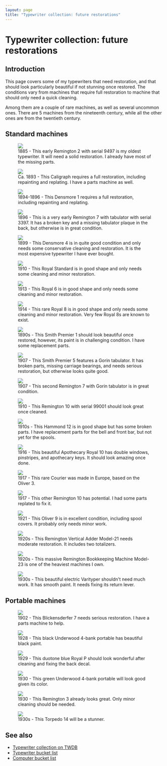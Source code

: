 ```yaml
---
layout: page
title: "Typewriter collection: future restorations"
---
```


# Typewriter collection: future restorations

## Introduction

This page covers some of my typewriters that need restoration, and that should look particularly beautiful if not stunning once restored. The conditions vary from machines that require full restoration to machine that should only need a quick cleaning.

Among them are a couple of rare machines, as well as several uncommon ones. There are 5 machines from the nineteenth century, while all the other ones are from the twentieth century. 

## Standard machines

<div class="tw-table">

<figure>
    <img src="/assets/pages/typewriter-future-restorations/IMG_5309.jpg"/>
    <figcaption>1885 - This early Remington 2 with serial 9497 is my oldest typewriter. It will need a solid restoration. I already have most of the missing parts.</figcaption>
</figure>
<figure>
    <img src="/assets/pages/typewriter-future-restorations/IMG_5423.jpg"/>
    <figcaption>Ca. 1893 - This Caligraph requires a full restoration, including repainting and replating. I have a parts machine as well.</figcaption>
</figure>
<figure>
    <img src="/assets/pages/typewriter-future-restorations/IMG_4342.jpg"/>
    <figcaption>1894-1896 - This Densmore 1 requires a full restoration, including repainting and replating.</figcaption>
</figure>
<figure>
    <img src="/assets/pages/typewriter-future-restorations/IMG_9110.jpg"/>
    <figcaption>1896 - This is a very early Remington 7 with tabulator with serial 3397. It has a broken key and a missing tabulator plaque in the back, but otherwise is in great condition.</figcaption>
</figure>
<figure>
    <img src="/assets/pages/typewriter-future-restorations/IMG_4435.jpg"/>
    <figcaption>1899 - This Densmore 4 is in quite good condition and only needs some conservative cleaning and restoration. It is the most expensive typewriter I have ever bought.</figcaption>
</figure>
<figure>
    <img src="/assets/pages/typewriter-future-restorations/IMG_3052.jpg"/>
    <figcaption>1910 - This Royal Standard is in good shape and only needs some cleaning and minor restoration.</figcaption>
</figure>
<figure>
    <img src="/assets/pages/typewriter-future-restorations/IMG_3019.jpg"/>
    <figcaption>1913 - This Royal 6 is in good shape and only needs some cleaning and minor restoration.</figcaption>
</figure>
<figure>
    <img src="/assets/pages/typewriter-future-restorations/IMG_9076.jpg"/>
    <figcaption>1914 - This rare Royal 8 is in good shape and only needs some cleaning and minor restoration. Very few Royal 8s are known to exist.</figcaption>
</figure>
<figure>
    <img src="/assets/pages/typewriter-future-restorations/IMG_2872.jpg"/>
    <figcaption>1890s - This Smith Premier 1 should look beautiful once restored, however, its paint is in challenging condition. I have some replacement parts.</figcaption>
</figure>
<figure>
    <img src="/assets/pages/typewriter-future-restorations/sp5.jpg"/>
    <figcaption>1907 - This Smith Premier 5 features a Gorin tabulator. It has broken parts, missing carriage bearings, and needs serious restoration, but otherwise looks quite good.</figcaption>
</figure>
<figure>
    <img src="/assets/pages/typewriter-future-restorations/IMG_1510.jpg"/>
    <figcaption>1907 - This second Remington 7 with Gorin tabulator is in great condition.</figcaption>
</figure>
<figure>
    <img src="/assets/pages/typewriter-future-restorations/IMG_9152.jpg"/>
    <figcaption>1910 - This Remington 10 with serial 99001 should look great once cleaned.</figcaption>
</figure>
<figure>
    <img src="/assets/pages/typewriter-future-restorations/IMG_4898.jpg"/>
    <figcaption>1910s - This Hammond 12 is in good shape but has some broken parts. I have replacement parts for the bell and front bar, but not yet for the spools.</figcaption>
</figure>
<figure>
    <img src="/assets/pages/typewriter-future-restorations/IMG_5625.jpg"/>
    <figcaption>1916 - This beautiful Apothecary Royal 10 has double windows, pinstripes, and apothecary keys. It should look amazing once done.</figcaption>
</figure>
<figure>
    <img src="/assets/pages/typewriter-future-restorations/IMG_2049.jpg"/>
    <figcaption>1917 - This rare Courier was made in Europe, based on the Oliver 3.</figcaption>
</figure>
<figure>
    <img src="/assets/pages/typewriter-future-restorations/IMG_7931.jpg"/>
    <figcaption>1917 - This other Remington 10 has potential. I had some parts replated to fix it.</figcaption>
</figure>
<figure>
    <img src="/assets/pages/typewriter-future-restorations/IMG_2976.jpg"/>
    <figcaption>1921 - This Oliver 9 is in excellent condition, including spool covers. It probably only needs minor work.</figcaption>
</figure>
<figure>
    <img src="/assets/pages/typewriter-future-restorations/IMG_5592.jpg"/>
    <figcaption>1920s - This Remington Vertical Adder Model-21 needs moderate restoration. It includes two totalizers.</figcaption>
</figure>
<figure>
    <img src="/assets/pages/typewriter-future-restorations/IMG_7771.jpg"/>
    <figcaption>1920s - This massive Remington Bookkeeping Machine Model-23 is one of the heaviest machines I own.</figcaption>
</figure>
<figure>
    <img src="/assets/pages/typewriter-future-restorations/IMG_9971.jpg"/>
    <figcaption>1930s - This beautiful electric Varityper shouldn't need much work. It has smooth paint. It needs fixing its return lever.</figcaption>
</figure>

</div>

## Portable machines

<div class="tw-table">

<figure>
    <img src="/assets/pages/typewriter-future-restorations/IMG_8964.jpg"/>
    <figcaption>1902 - This Blickensderfer 7 needs serious restoration. I have a parts machine to help.</figcaption>
</figure>
<figure>
    <img src="/assets/pages/typewriter-future-restorations/IMG_4297.jpg"/>
    <figcaption>1928 - This black Underwood 4-bank portable has beautiful black paint.</figcaption>
</figure>
<figure>
    <img src="/assets/pages/typewriter-future-restorations/IMG_8523.jpg"/>
    <figcaption>1929 - This duotone blue Royal P should look wonderful after cleaning and fixing the back decal.</figcaption>
</figure>
<figure>
    <img src="/assets/pages/typewriter-future-restorations/IMG_4851.jpg"/>
    <figcaption>1930 - This green Underwood 4-bank portable will look good given its color.</figcaption>
</figure>
<figure>
    <img src="/assets/pages/typewriter-future-restorations/IMG_4317.jpg"/>
    <figcaption>1930 - This Remington 3 already looks great. Only minor cleaning should be needed.</figcaption>
</figure>
<figure>
    <img src="/assets/pages/typewriter-future-restorations/torpedo14.jpg"/>
    <figcaption>1930s - This Torpedo 14 will be a stunner.</figcaption>
</figure>

</div>

## See also

- [Typewriter collection on TWDB](https://typewriterdatabase.com/typewriters.php?hunter_search=3614&collection_search=My+Collection)
- [Typewriter bucket list](/pages/typewriter-bucket-list/)
- [Computer bucket list](/pages/computer-bucket-list/)
